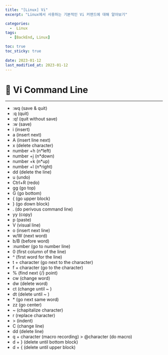 ```yaml
---
title: "[Linux] Vi"
excerpt: "Linux에서 사용하는 기본적인 Vi 커맨드에 대해 알아보기"

categories:
  -  Linux
tags:
  - [BackEnd, Linux]

toc: true
toc_sticky: true
 
date: 2023-01-12
last_modified_at: 2023-01-12
---
```


# 🚀 Vi Command Line
---
- :wq (save & quit)  
- :q (quit)  
- :q! (quit without save)  
- :w (save)  
- i (insert)  
- a (insert next)  
- A (insert line next)  
- x (delete character)  
- number +h (n\*left)  
- number +j (n\*down)  
- number +k (n\*up)  
- number +l (n\*right)  
- dd (delete the line)  
- u (undo)  
- Ctrl+R (redo)  
- gg (go top)  
- G (go bottom)  
- { (go upper block)  
- } (go down block)  
- . (do perivous command line)  
- yy (copy)  
- p (paste)  
- V (visual line)  
- o (insert next line)  
- w/W (next word)  
- b/B (before word)  
- :number (go to number line)  
- 0 (first column of the line)  
- ^ (first word for the line)  
- t + character (go next to the character)  
- f + character (go to the character)  
- % (find next {/} point)  
- cw (change word)  
- dw (delete word)  
- ct (change until ~ )  
- dt (delete until ~ )  
- \* (go next same word)  
- zz (go center)  
- ~ (chapitalize character)  
- r (replace character)  
- \> (indent)  
- C (change line)  
- dd (delete line)  
- q + character (macro recording) > @character (do macro)  
- d + } (delete until bottom block)  
- d + { (delete until upper block)  